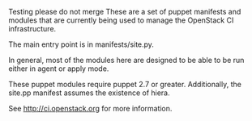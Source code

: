 Testing please do not merge
These are a set of puppet manifests and modules that are currently being
used to manage the OpenStack CI infrastructure.

The main entry point is in manifests/site.py.

In general, most of the modules here are designed to be able to be run
either in agent or apply mode.

These puppet modules require puppet 2.7 or greater. Additionally, the
site.pp manifest assumes the existence of hiera.

See http://ci.openstack.org for more information.
